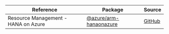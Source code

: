 | Reference | Package | Source |
|---|---|---|
|Resource Management - HANA on Azure|[@azure/arm-hanaonazure](https://www.npmjs.com/package/@azure/arm-hanaonazure)|[GitHub](https://github.com/Azure/azure-sdk-for-js/blob/main/)|
